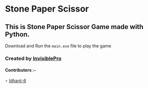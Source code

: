 # Stone Paper Scissor

## This is Stone Paper Scissor Game made with Python.

Download and Run the `main.exe` file to play the game



### Created by [InvisiblePro](https://github.com/InvisiblePro)

#### Contributers :-
∘ [Idhant-6](https://github.com/Idhant-6)


